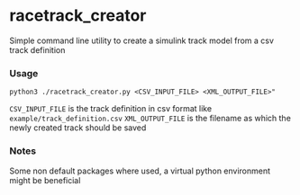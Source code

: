 # racetrack_creator
Simple command line utility to create a simulink track model from a csv track definition

### Usage
`python3 ./racetrack_creator.py <CSV_INPUT_FILE> <XML_OUTPUT_FILE>"`

`CSV_INPUT_FILE` is the track definition in csv format like `example/track_definition.csv`
`XML_OUTPUT_FILE` is the filename as which the newly created track should be saved

### Notes
Some non default packages where used, a virtual python environment might be beneficial